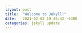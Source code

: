 ```yaml
---
layout: post
title:  "Welcome to Jekyll!"
date:   2021-02-02 19:46:42 -0300
categories: jekyll update
---
```


